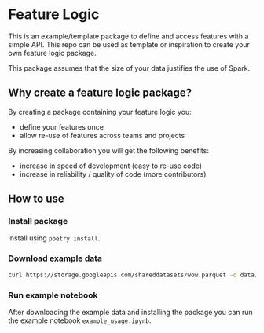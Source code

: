 # Feature Logic

This is an example/template package to define and access features with a simple API.
This repo can be used as template or inspiration to create your own feature logic package.

This package assumes that the size of your data justifies the use of Spark.

## Why create a feature logic package?

By creating a package containing your feature logic you:

- define your features once
- allow re-use of features across teams and projects

By increasing collaboration you will get the following benefits:

- increase in speed of development (easy to re-use code)
- increase in reliability / quality of code (more contributors)

## How to use

### Install package

Install using `poetry install`.

### Download example data

```bash
curl https://storage.googleapis.com/shareddatasets/wow.parquet -o data/wow.parquet
```

### Run example notebook

After downloading the example data and installing the package you can run the example notebook `example_usage.ipynb`.

